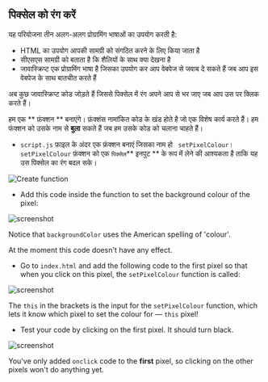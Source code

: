 ## पिक्सेल को रंग करें

यह परियोजना तीन अलग-अलग प्रोग्रामिंग भाषाओं का उपयोग करती है:

+ HTML का उपयोग आपकी सामग्री को संगठित करने के लिए किया जाता है
+ सीएसएस सामग्री को बताता है कि शैलियों के साथ क्या देखना है
+ जावास्क्रिप्ट एक प्रोग्रामिंग भाषा है जिसका उपयोग कर आप वेबपेज से जवाब दे सकते हैं जब आप इस वेबपेज के साथ बातचीत करते हैं

अब कुछ जावास्क्रिप्ट कोड जोड़ते हैं जिससे पिक्सेल में रंग अपने आप से भर जाए जब आप उस पर क्लिक करते हैं।

हम एक ** फ़ंक्शन ** बनाएंगे। फ़ंक्शंस नामांकित कोड के खंड होते है जो एक विशेष कार्य करते हैं। हम फंक्शन को उसके नाम से **बुला** सकते हैं जब हम उसके कोड को चलाना चाहते हैं।

+ `script.js` फ़ाइल के अंदर एक फ़ंक्शन बनाएं जिसका नाम हो ` setPixelColour`। ` setPixelColour ` फ़ंक्शन को एक ` पिक्सेल `** इनपुट ** के रूप में लेने की आश्यकता है ताकि यह उस पिक्सेल का रंग बदल सके।

![Create function](images/create-function.png)

+ Add this code inside the function to set the background colour of the pixel:

![screenshot](images/pixel-art-set-pixel-colour.png)

Notice that `backgroundColor` uses the American spelling of 'colour'.

At the moment this code doesn't have any effect.

+ Go to `index.html` and add the following code to the first pixel so that when you click on this pixel, the `setPixelColour` function is called:

![screenshot](images/pixel-art-onclick.png)

The `this` in the brackets is the input for the `setPixelColour` function, which lets it know which pixel to set the colour for — `this` pixel!

+ Test your code by clicking on the first pixel. It should turn black.

![screenshot](images/pixel-art-black.png)

You've only added `onclick` code to the **first** pixel, so clicking on the other pixels won't do anything yet.